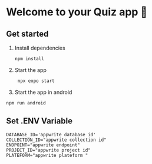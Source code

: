 # Welcome to your Quiz app 👋



## Get started

1. Install dependencies

   ```bash
   npm install
   ```

2. Start the app

   ```bash
    npx expo start
   ```
3. Start the app in android

```
npm run android
```

## Set .ENV Variable 

```
DATABASE_ID='appwrite database id'
COLLECTION_ID="appwrite collection id"
ENDPOINT="appwrite endpoint"
PROJECT_ID="appwrite project id"
PLATEFORM="appwrite plateform "
```
